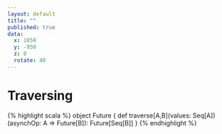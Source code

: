 ```yaml
---
layout: default
title: ""
published: true
data:
  x: 1050
  y: -950
  z: 0
  rotate: 40
---
```


# Traversing #

{% highlight scala %}
object Future {
  def traverse[A,B](values: Seq[A])(asynchOp: A => Future[B]): Future[Seq[B]]
}
{% endhighlight %}